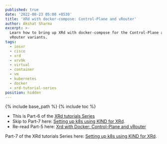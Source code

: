 ```yaml
---
published: true
date: '2022-08-23 05:00 +0530'
title: 'XRd with docker-compose: Control-Plane and vRouter'
author: Akshat Sharma
excerpt: >-
  Learn how to bring up XRd with docker-compose for the Control-Plane and the
  vRouter variants.
tags:
  - iosxr
  - cisco
  - xrd
  - xrv9k
  - virtual
  - container
  - vm
  - kubernetes
  - docker
  - xrd-tutorial-series
position: hidden
---
```

{% include base_path %}
{% include toc %}

* This is Part-6 of the [XRd tutorials Series]({{base_path}}/tags/#xrd-tutorial-series)  
* Skip to Part-7 here: [Setting up k8s using KIND for XRd]({{base_path}}/tutorials/2022-08-23-setting-up-kubernetes-using-kind-for-xrd). 
* Re-read Part-5 here: [Xrd with Docker: Control-Plane and vRouter]({{base_path}}/tutorials/2022-08-23-xrd-with-docker-control-plane-and-vrouter)






Part-7 of the XRd tutorials Series here: [Setting up k8s using KIND for XRd]({{base_path}}/2022-08-23-setting-up-kubernetes-using-kind-for-xrd).
